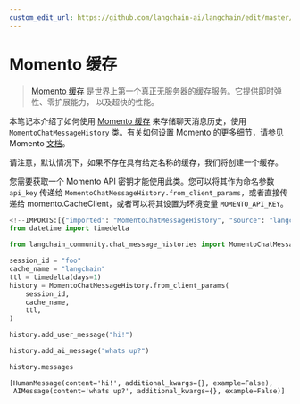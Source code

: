 ```yaml
---
custom_edit_url: https://github.com/langchain-ai/langchain/edit/master/docs/docs/integrations/memory/momento_chat_message_history.ipynb
---
```

# Momento 缓存

>[Momento 缓存](https://docs.momentohq.com/) 是世界上第一个真正无服务器的缓存服务。它提供即时弹性、零扩展能力，
> 以及超快的性能。


本笔记本介绍了如何使用 [Momento 缓存](https://www.gomomento.com/services/cache) 来存储聊天消息历史，使用 `MomentoChatMessageHistory` 类。有关如何设置 Momento 的更多细节，请参见 Momento [文档](https://docs.momentohq.com/getting-started)。

请注意，默认情况下，如果不存在具有给定名称的缓存，我们将创建一个缓存。

您需要获取一个 Momento API 密钥才能使用此类。您可以将其作为命名参数 `api_key` 传递给 `MomentoChatMessageHistory.from_client_params`，或者直接传递给 momento.CacheClient，或者可以将其设置为环境变量 `MOMENTO_API_KEY`。


```python
<!--IMPORTS:[{"imported": "MomentoChatMessageHistory", "source": "langchain_community.chat_message_histories", "docs": "https://python.langchain.com/api_reference/community/chat_message_histories/langchain_community.chat_message_histories.momento.MomentoChatMessageHistory.html", "title": "Momento Cache"}]-->
from datetime import timedelta

from langchain_community.chat_message_histories import MomentoChatMessageHistory

session_id = "foo"
cache_name = "langchain"
ttl = timedelta(days=1)
history = MomentoChatMessageHistory.from_client_params(
    session_id,
    cache_name,
    ttl,
)

history.add_user_message("hi!")

history.add_ai_message("whats up?")
```


```python
history.messages
```



```output
[HumanMessage(content='hi!', additional_kwargs={}, example=False),
 AIMessage(content='whats up?', additional_kwargs={}, example=False)]
```

